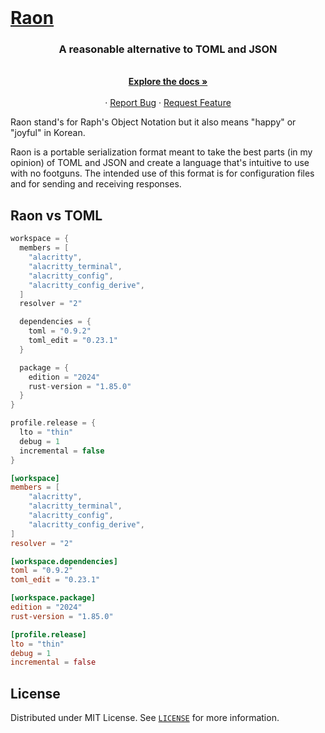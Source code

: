 <!-- PROJECT LOGO -->
<br />
<p align="center">
  <a href="https://github.com/RaphGL/Raon">
    <h1>Raon</h1>
  </a>
</p>

<h3 align="center">A reasonable alternative to TOML and JSON</h3>
<p align="center">
  <br />
  <a href="https://github.com/RaphGL/Raon"><strong>Explore the docs »</strong></a>
  <br />
  <br />
  ·
  <a href="https://github.com/RaphGL/Raon/issues">Report Bug</a>
  ·
  <a href="https://github.com/RaphGL/Raon/issues">Request Feature</a>
</p>

Raon stand's for Raph's Object Notation but it also means "happy" or "joyful" in Korean.

Raon is a portable serialization format meant to take the best parts (in my opinion) of TOML and JSON and
create a language that's intuitive to use with no footguns. The intended use of this format is for configuration files
and for sending and receiving responses.

## Raon vs TOML

```c
workspace = {
  members = [
    "alacritty",
    "alacritty_terminal",
    "alacritty_config",
    "alacritty_config_derive",
  ]
  resolver = "2"

  dependencies = {
    toml = "0.9.2"
    toml_edit = "0.23.1"
  }

  package = {
    edition = "2024"
    rust-version = "1.85.0"
  }
}

profile.release = {
  lto = "thin"
  debug = 1
  incremental = false
}
```

```toml
[workspace]
members = [
    "alacritty",
    "alacritty_terminal",
    "alacritty_config",
    "alacritty_config_derive",
]
resolver = "2"

[workspace.dependencies]
toml = "0.9.2"
toml_edit = "0.23.1"

[workspace.package]
edition = "2024"
rust-version = "1.85.0"

[profile.release]
lto = "thin"
debug = 1
incremental = false
```

## License

Distributed under MIT License. See [`LICENSE`](https://github.com/RaphGL/Raon/blob/main/LICENSE) for more information.

<!-- ACKNOWLEDGEMENTS -->

